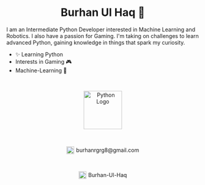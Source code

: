 <h1 align="center">Burhan Ul Haq 👋</h1>

I am an Intermediate Python Developer interested in Machine Learning and Robotics. I also have a passion for Gaming. I'm taking on challenges to learn advanced Python, gaining knowledge in things that spark my curiosity.

+ ✨ Learning Python
+ Interests in Gaming 🎮
+ Machine-Learning 🧠

<br>

<p align="center">
  <img src="https://upload.wikimedia.org/wikipedia/commons/c/c3/Python-logo-notext.svg" alt="Python Logo" width="100" height="100">
</p>

<br>

<p align="center">
  <a href="mailto:burhanrgrg8@gmail.com" style="text-decoration: none; display: flex; align-items: center; justify-content: center;">
    <img src="https://upload.wikimedia.org/wikipedia/commons/4/4e/Gmail_Icon.svg" alt="Gmail Logo" width="20" height="20" style="vertical-align: middle;">
    <span style="margin-left: 5px; vertical-align: middle;">burhanrgrg8@gmail.com</span>
  </a>
</p>

<br>

<p align="center">
  <a href="https://www.linkedin.com/in/burhan-ul-haqq" style="text-decoration: none; display: flex; align-items: center; justify-content: center;">
    <img src="https://upload.wikimedia.org/wikipedia/commons/c/ca/LinkedIn_logo_initials.png" alt="LinkedIn Logo" width="20" height="20" style="vertical-align: middle;">
    <span style="margin-left: 5px; vertical-align: middle;">Burhan-Ul-Haq</span>
  </a>
</p>
